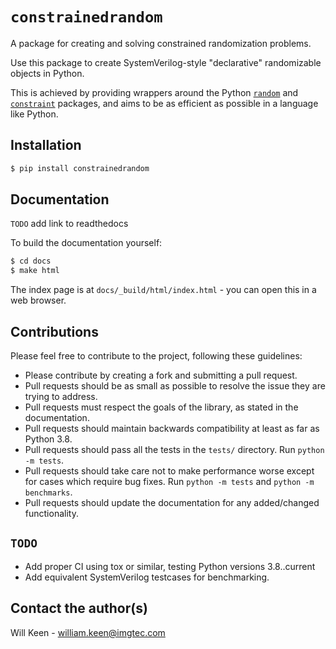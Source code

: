 # `constrainedrandom`

A package for creating and solving constrained randomization problems.

Use this package to create SystemVerilog-style "declarative" randomizable objects in Python.

This is achieved by providing wrappers around the Python [`random`](https://docs.python.org/3/library/random.html) and [`constraint`](https://pypi.org/project/python-constraint/) packages, and aims to be as efficient as possible in a language like Python.


## Installation

```bash
$ pip install constrainedrandom
```

## Documentation

`TODO` add link to readthedocs

To build the documentation yourself:
```bash
$ cd docs
$ make html
```

The index page is at `docs/_build/html/index.html` - you can open this in a web browser.

## Contributions

Please feel free to contribute to the project, following these guidelines:
- Please contribute by creating a fork and submitting a pull request.
- Pull requests should be as small as possible to resolve the issue they are trying to address.
- Pull requests must respect the goals of the library, as stated in the documentation.
- Pull requests should maintain backwards compatibility at least as far as Python 3.8.
- Pull requests should pass all the tests in the `tests/` directory. Run `python -m tests`.
- Pull requests should take care not to make performance worse except for cases which require bug fixes. Run `python -m tests` and `python -m benchmarks`.
- Pull requests should update the documentation for any added/changed functionality.

## `TODO`
  - Add proper CI using tox or similar, testing Python versions 3.8..current
  - Add equivalent SystemVerilog testcases for benchmarking.

## Contact the author(s)

Will Keen - william.keen@imgtec.com
